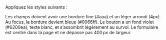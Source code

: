 
Appliquez les styles suivants :

Les champs doivent avoir une bordure fine (#aaa) et un léger arrondi (4px).
Au focus, la bordure devient bleue (#0066ff).
Le bouton a un fond violet (#6200ea), texte blanc, et s’assombrit légèrement au survol.
Le formulaire est centré dans la page et ne dépasse pas 400 px de largeur.